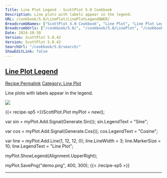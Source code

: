 ```yaml
---
Title: Line Plot Legend - ScottPlot 5.0 Cookbook
Description: Line plots with labels appear in the legend.
URL: /cookbook/5.0/LinePlot/LinePlotLegendQWER/
BreadcrumbNames: ["ScottPlot 5.0 Cookbook", "Line Plot", "Line Plot Legend"]
BreadcrumbUrls: ["/cookbook/5.0/", "/cookbook/5.0/LinePlot", "/cookbook/5.0/LinePlot/LinePlotLegendQWER"]
Date: 2024-10-30
Version: ScottPlot 5.0.42
Version: ScottPlot 5.0.42
SearchUrl: "/cookbook/5.0/search/"
ShowEditLink: false
---
```



<h2 style='border-bottom: 0;'><a href='/cookbook/5.0/LinePlot/LinePlotLegendQWER'>Line Plot Legend</a></h2>

<div class="d-flex mb-2">
<a class="btn btn-sm btn-primary me-1" href="/cookbook/5.0/LinePlot/LinePlotLegendQWER">Recipe Permalink</a>
<a class="btn btn-sm btn-success me-1" href="/cookbook/5.0/LinePlot">Category: Line Plot</a>
</div>

Line plots with labels appear in the legend.

[![](/cookbook/5.0/images/LinePlotLegendQWER.png?241029205813)](/cookbook/5.0/images/LinePlotLegendQWER.png?241029205813)

{{< recipe-sp5 >}}ScottPlot.Plot myPlot = new();

var sin = myPlot.Add.Signal(Generate.Sin());
sin.LegendText = "Sine";

var cos = myPlot.Add.Signal(Generate.Cos());
cos.LegendText = "Cosine";

var line = myPlot.Add.Line(1, 12, 12, 0);
line.LineWidth = 3;
line.MarkerSize = 10;
line.LegendText = "Line Plot";

myPlot.ShowLegend(Alignment.UpperRight);

myPlot.SavePng("demo.png", 400, 300);
{{< /recipe-sp5 >}}

<hr class='my-5 invisible'>


